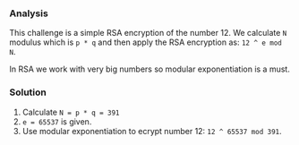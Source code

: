 ### Analysis
This challenge is a simple RSA encryption of the number 12. We calculate `N` modulus which is `p * q` and then apply the RSA encryption as:
`12 ^ e mod N`.

 In RSA we work with very big numbers so modular exponentiation is a must.

### Solution
1. Calculate `N = p * q = 391`
2. `e = 65537` is given.
3. Use modular exponentiation to ecrypt number 12: `12 ^ 65537 mod 391`.